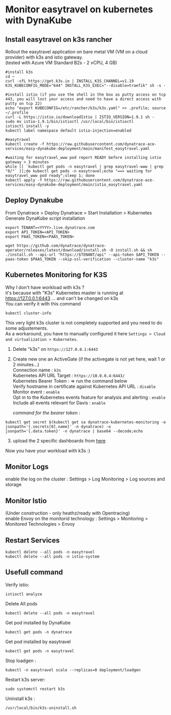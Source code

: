 # Monitor easytravel on kubernetes with DynaKube

## Install easytravel on k3s rancher
Rollout the easytravel application on bare metal VM (VM on a cloud provider) with k3s and istio gateway.  
(tested with Azure VM Standard B2s - 2 vCPU, 4 GB)  

    #install k3s
    cd ~
    curl -sfL https://get.k3s.io | INSTALL_K3S_CHANNEL=v1.19 K3S_KUBECONFIG_MODE="644" INSTALL_K3S_EXEC="--disable=traefik" sh -s -

    #install istio (if you use the shell in the box as putty access on tcp 443, you will lost your access and need to have a direct access with putty on tcp 22)
    echo "export KUBECONFIG=/etc/rancher/k3s/k3s.yaml" >> .profile; source ~/.profile
    curl -L https://istio.io/downloadIstio | ISTIO_VERSION=1.9.1 sh -
    sudo mv istio-1.9.1/bin/istioctl /usr/local/bin/istioctl
    istioctl install -y
    kubectl label namespace default istio-injection=enabled

    #easytravel
    kubectl create -f https://raw.githubusercontent.com/dynatrace-ace-services/easy-dynakube-deployment/main/manifest_easytravel.yaml

    #waiting for easytravel_www pod report READY before installing istio gateway > 3 minutes
    while [[ `kubectl get pods -n easytravel | grep easytravel-www | grep "0/"` ]];do kubectl get pods -n easytravel;echo "==> waiting for easytravel_www pod ready";sleep 1; done
    kubectl apply -f https://raw.githubusercontent.com/dynatrace-ace-services/easy-dynakube-deployment/main/istio_easytravel.yaml


## Deploy Dynakube

From Dynatrace > Deploy Dynatrace > Start Installation > Kubernetes
Generate DynaKube script installation 

    export TENANT=<YYYY>.live.dynatrace.com
    export API_TOKEN=<API_TOKEN>
    export PAAS_TOKEN=<PAAS_TOKEN>
    
    wget https://github.com/dynatrace/dynatrace-operator/releases/latest/download/install.sh -O install.sh && sh ./install.sh --api-url "https://$TENANT/api" --api-token $API_TOKEN --paas-token $PAAS_TOKEN --skip-ssl-verification --cluster-name "k3s"


## Kubernetes Monitoring for K3S

Why I don't have workload with k3s ?  
it's because with "K3s" Kubernetes master is running at https://127.0.0.1:6443 ... and can't be changed on k3s   
You can verify it with this command    
    
    kubectl cluster-info 

This very light k3s cluster is not completely supported and you need to do some adjustements.    
As a workaround, you have to manually configured it here `Settings > Cloud and virtualization > Kubernetes`. 

   1) Delete "k3s" on `https://127.0.0.1:6443`
   2) Create new one an ActiveGate  (if the activegate is not yet here, wait 1 or 2 minutes...)   
        Connection name : `k3s`   
        Kubernetes API URL Target : `https://10.0.0.4:6443/`   
        Kubernetes Bearer Token : => run the command below  
        Verify hostname in certificate against Kubernetes API URL : `disable`  
        Monitor event : `enable`  
        Opt in to the Kubernetes events feature for analysis and alerting : `enable`  
        Include all events relevant for Davis : `enable`  
        
       *command for the bearer token* :  
       
    kubectl get secret $(kubectl get sa dynatrace-kubernetes-monitoring -o jsonpath='{.secrets[0].name}' -n dynatrace) -o jsonpath='{.data.token}' -n dynatrace | base64 --decode;echo
    
   3) upload the 2 specific dashboards from [here](/dashboard-monitoring-k3s)  

Now you have your workload with k3s :)

## Monitor Logs

   enable the log on the cluster : Settings > Log Monitoring > Log sources and storage 

## Monitor Istio
   
   (Under construction - only heathz/ready with Opentracing)  
   enable Envoy on the monitorid technology : Settings > Monitoring > Monitored Technologies > Envoy

## Restart Services 

    kubectl delete --all pods -n easytravel
    kubectl delete --all pods -n istio-system

## Usefull command
Verify istio:

    istioctl analyze
    
Delete All pods

    kubectl delete --all pods -n easytravel
    
Get pod installed by DynaKube

    kubectl get pods -n dynatrace

Get pod installed by easytravel

    kubectl get pods -n easytravel

Stop loadgen : 

    kubectl -n easytravel scale --replicas=0 deployment/loadgen
 
Restart k3s server:

    sudo systemctl restart k3s
    
Uninstall k3s :

    /usr/local/bin/k3s-uninstall.sh
